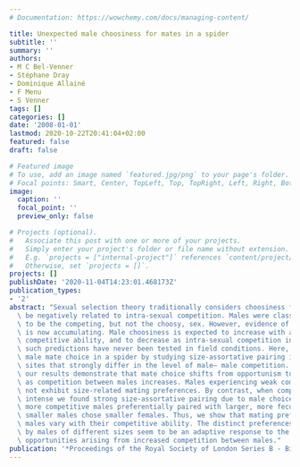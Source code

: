 ```yaml
---
# Documentation: https://wowchemy.com/docs/managing-content/

title: Unexpected male choosiness for mates in a spider
subtitle: ''
summary: ''
authors:
- M C Bel-Venner
- Stéphane Dray
- Dominique Allainé
- F Menu
- S Venner
tags: []
categories: []
date: '2008-01-01'
lastmod: 2020-10-22T20:41:04+02:00
featured: false
draft: false

# Featured image
# To use, add an image named `featured.jpg/png` to your page's folder.
# Focal points: Smart, Center, TopLeft, Top, TopRight, Left, Right, BottomLeft, Bottom, BottomRight.
image:
  caption: ''
  focal_point: ''
  preview_only: false

# Projects (optional).
#   Associate this post with one or more of your projects.
#   Simply enter your project's folder or file name without extension.
#   E.g. `projects = ["internal-project"]` references `content/project/deep-learning/index.md`.
#   Otherwise, set `projects = []`.
projects: []
publishDate: '2020-11-04T14:23:01.468173Z'
publication_types:
- '2'
abstract: "Sexual selection theory traditionally considers choosiness for mates to\
  \ be negatively related to intra-sexual competition. Males were classically considered\
  \ to be the competing, but not the choosy, sex. However, evidence of male choosiness\
  \ is now accumulating. Male choosiness is expected to increase with an individual's\
  \ competitive ability, and to decrease as intra-sexual competition increases. However,\
  \ such predictions have never been tested in field conditions. Here, we explore\
  \ male mate choice in a spider by studying size-assortative pairing in two natural\
  \ sites that strongly differ in the level of male– male competition. Unexpectedly,\
  \ our results demonstrate that mate choice shifts from opportunism to high selectivity\
  \ as competition between males increases. Males experiencing weak competition did\
  \ not exhibit size-related mating preferences. By contrast, when competition was\
  \ intense we found strong size-assortative pairing due to male choice: while larger,\
  \ more competitive males preferentially paired with larger, more fecund females,\
  \ smaller males chose smaller females. Thus, we show that mating preferences of\
  \ males vary with their competitive ability. The distinct preferences exhibited\
  \ by males of different sizes seem to be an adaptive response to the lower reproductive\
  \ opportunities arising from increased competition between males."
publication: '*Proceedings of the Royal Society of London Series B - Biological Sciences*'
---
```

